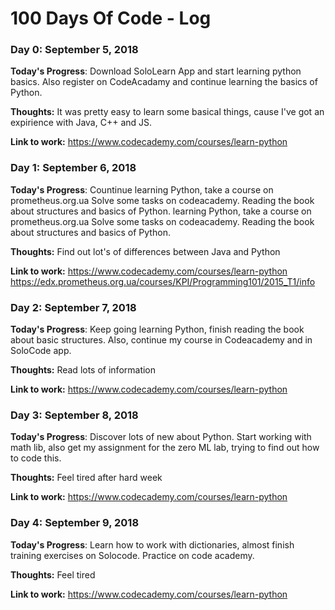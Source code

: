 # 100 Days Of Code - Log

### Day 0: September 5, 2018 

**Today's Progress**: Download SoloLearn App and start learning python basics. Also register on CodeAcadamy and continue learning the basics of Python.

**Thoughts:** It was pretty easy to learn some basical things, cause I've got an expirience with Java, C++ and JS.  

**Link to work:** https://www.codecademy.com/courses/learn-python
 

### Day 1: September 6, 2018 

**Today's Progress**: Countinue learning Python, take a course on prometheus.org.ua 
Solve some tasks on codeacademy. Reading the book about structures and basics of Python.
 learning Python, take a course on prometheus.org.ua 
Solve some tasks on codeacademy. Reading the book about structures and basics of Python.

**Thoughts:** Find out lot's of differences between Java and Python

**Link to work:** https://www.codecademy.com/courses/learn-python
https://edx.prometheus.org.ua/courses/KPI/Programming101/2015_T1/info
 
 ### Day 2: September 7, 2018 

**Today's Progress**: Keep going learning Python, finish reading the book about basic structures. Also, continue my course in Codeacademy and in SoloCode app. 

**Thoughts:** Read lots of information

**Link to work:** https://www.codecademy.com/courses/learn-python

 ### Day 3: September 8, 2018 

**Today's Progress**: Discover lots of new about Python. Start working with math lib, also get my  assignment for the zero ML lab, trying to find out how to code this. 

**Thoughts:** Feel tired after hard week

**Link to work:** https://www.codecademy.com/courses/learn-python

 ### Day 4: September 9, 2018 

**Today's Progress**: Learn how to work with dictionaries, almost finish training  exercises on Solocode. Practice on code academy.

**Thoughts:** Feel tired 

**Link to work:** https://www.codecademy.com/courses/learn-python


